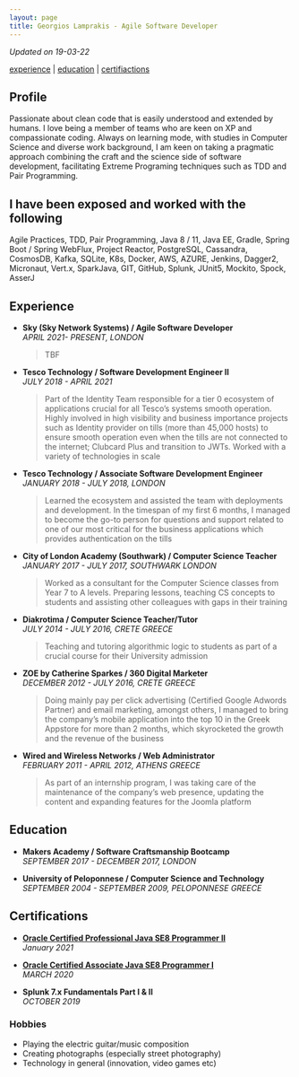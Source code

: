 ```yaml
---
layout: page
title: Georgios Lamprakis - Agile Software Developer
---
```

*Updated on 19-03-22*


[experience](#experience) | [education](#education) | [certifiactions](#certifications)


## Profile
Passionate about clean code that is easily understood and extended by humans. I love being a member of teams who are keen on XP and compassionate coding. Always on learning mode, with studies in Computer Science and diverse work background, I am keen on taking a pragmatic approach combining the craft and the science side of software development, facilitating Extreme Programing techniques such as TDD and Pair Programming.

## I have been exposed and worked with the following
Agile Practices, TDD, Pair Programming, Java 8 / 11, Java EE, Gradle, Spring Boot / Spring WebFlux, Project Reactor, PostgreSQL, Cassandra, CosmosDB, Kafka, SQLite, K8s, Docker, AWS, AZURE, Jenkins, Dagger2, Micronaut, Vert.x, SparkJava, GIT, GitHub, Splunk, JUnit5, Mockito, Spock, AsserJ 

## Experience
* **Sky (Sky Network Systems) / Agile Software Developer**  
  *APRIL 2021- PRESENT,  LONDON*
  > TBF

* **Tesco Technology / Software Development Engineer II**  
  *JULY 2018 - APRIL 2021*  
  > Part of the Identity Team responsible for a tier 0 ecosystem of applications crucial for all Tesco’s systems smooth operation. Highly involved in high visibility and business importance projects such as Identity provider on tills (more than 45,000 hosts) to ensure smooth operation even when the tills are not connected to the internet; Clubcard Plus and transition to JWTs. Worked with a variety of technologies in scale

* **Tesco Technology / Associate Software Development Engineer**  
  *JANUARY  2018 - JULY 2018,  LONDON*  
  > Learned the ecosystem and assisted the team with deployments and development. In the timespan of my first 6 months, I managed to become the go-to person for questions and support related to one of our most critical for the business applications which provides authentication on the tills 

* **City of London Academy (Southwark) / Computer Science Teacher**  
  *JANUARY 2017 - JULY 2017,  SOUTHWARK  LONDON*  
  > Worked as a consultant for the Computer Science classes from Year 7 to A levels. Preparing lessons, teaching CS concepts to students  and assisting other colleagues with gaps in their training

* **Diakrotima / Computer Science Teacher/Tutor**  
  *JULY 2014 - JULY 2016,  CRETE  GREECE*  
  > Teaching and tutoring algorithmic logic to students as part of a crucial course for their University admission

* **ZOE by Catherine Sparkes / 360 Digital Marketer**   
  *DECEMBER 2012 - JULY 2016,  CRETE  GREECE*   
  > Doing mainly pay per click advertising (Certified Google Adwords Partner) and email marketing, amongst others, I managed to bring the company’s mobile application into the top 10 in the Greek Appstore for more than 2 months, which skyrocketed the growth and the revenue of the business

* **Wired and Wireless Networks / Web Administrator**  
  *FEBRUARY  2011 - APRIL 2012,  ATHENS  GREECE*  
  > As part of an internship program, I was taking care of the maintenance of the company’s web presence, updating the content and expanding features for the Joomla platform

## Education
* **Makers Academy / Software Craftsmanship Bootcamp**  
   *SEPTEMBER 2017 - DECEMBER 2017,  LONDON*


* **University of Peloponnese / Computer Science and Technology**  
  *SEPTEMBER  2004 - SEPTEMBER 2009,  PELOPONNESE GREECE*

## Certifications
* [**Oracle Certified Professional Java SE8 Programmer II**](https://www.youracclaim.com/badges/f1ae141e-38a1-45a4-90f5-fc8607ba28de)  
   *January 2021*


* [**Oracle Certified Associate Java SE8 Programmer I**](https://www.youracclaim.com/badges/d71af8ba-b315-48f4-89c2-35a4478dab09)  
   *MARCH 2020*


* **Splunk 7.x Fundamentals Part I & II**  
   *OCTOBER 2019* 

### Hobbies
* Playing the electric guitar/music composition  
* Creating photographs (especially street photography)
* Technology in general (innovation, video games etc)

